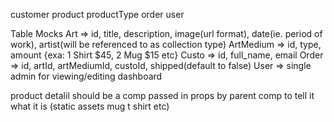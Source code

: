 customer
product
productType
order
user
<!-- const fetcher = url => fetch(url).then(r => r.json()) -->

Table Mocks
Art => id, title, description, image(url format), date(ie. period of work), artist(will be referenced to as collection type)
ArtMedium => id, type, amount {exa: 1 Shirt $45, 2 Mug $15 etc}
Custo => id, full_name, email
Order => id, artId, artMediumId, custoId, shipped(default to false)
User => single admin for viewing/editing dashboard

product detalil should be a comp passed in props by parent comp to tell it what it is (static assets mug t shirt etc)
